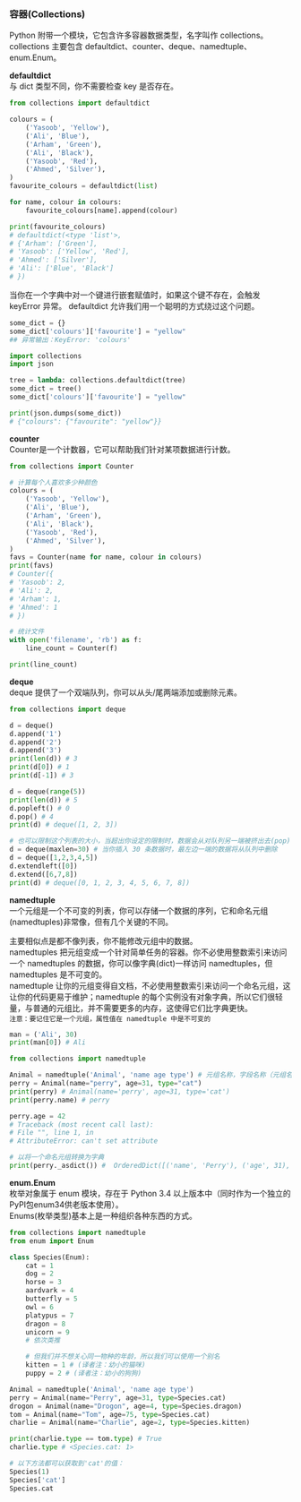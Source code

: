 
### 容器(Collections)
Python 附带⼀个模块，它包含许多容器数据类型，名字叫作 collections。  
collections 主要包含 defaultdict、counter、deque、namedtuple、enum.Enum。  

**defaultdict**    
与 dict 类型不同，你不需要检查 key 是否存在。  
```python
from collections import defaultdict

colours = (
	('Yasoob', 'Yellow'),
	('Ali', 'Blue'),
	('Arham', 'Green'),
	('Ali', 'Black'),
	('Yasoob', 'Red'),
	('Ahmed', 'Silver'),
)
favourite_colours = defaultdict(list)

for name, colour in colours:
	favourite_colours[name].append(colour)

print(favourite_colours)
# defaultdict(<type 'list'>,
# {'Arham': ['Green'],
# 'Yasoob': ['Yellow', 'Red'],
# 'Ahmed': ['Silver'],
# 'Ali': ['Blue', 'Black']
# })
```

当你在⼀个字典中对⼀个键进⾏嵌套赋值时，如果这个键不存在，会触发 keyError 异常。 defaultdict 允许我们⽤⼀个聪明的⽅式绕过这个问题。
```python
some_dict = {}
some_dict['colours']['favourite'] = "yellow"
## 异常输出：KeyError: 'colours'

import collections
import json

tree = lambda: collections.defaultdict(tree)
some_dict = tree()
some_dict['colours']['favourite'] = "yellow"

print(json.dumps(some_dict))
# {"colours": {"favourite": "yellow"}}
```

**counter**  
Counter是⼀个计数器，它可以帮助我们针对某项数据进⾏计数。  
```python
from collections import Counter

# 计算每个⼈喜欢多少种颜⾊
colours = (
	('Yasoob', 'Yellow'),
	('Ali', 'Blue'),
	('Arham', 'Green'),
	('Ali', 'Black'),
	('Yasoob', 'Red'),
	('Ahmed', 'Silver'),
)
favs = Counter(name for name, colour in colours)
print(favs)
# Counter({
# 'Yasoob': 2,
# 'Ali': 2,
# 'Arham': 1,
# 'Ahmed': 1
# })

# 统计⽂件
with open('filename', 'rb') as f:
    line_count = Counter(f)

print(line_count)
```

**deque**  
deque 提供了⼀个双端队列，你可以从头/尾两端添加或删除元素。  
```python
from collections import deque

d = deque()
d.append('1')
d.append('2')
d.append('3')
print(len(d)) # 3
print(d[0]) # 1
print(d[-1]) # 3

d = deque(range(5))
print(len(d)) # 5
d.popleft() # 0
d.pop() # 4
print(d) # deque([1, 2, 3])

# 也可以限制这个列表的⼤⼩，当超出你设定的限制时，数据会从对队列另⼀端被挤出去(pop)
d = deque(maxlen=30) # 当你插⼊ 30 条数据时，最左边⼀端的数据将从队列中删除
d = deque([1,2,3,4,5])
d.extendleft([0])
d.extend([6,7,8])
print(d) # deque([0, 1, 2, 3, 4, 5, 6, 7, 8])
```

**namedtuple**  
⼀个元组是⼀个不可变的列表，你可以存储⼀个数据的序列，它和命名元组(namedtuples)⾮常像，但有⼏个关键的不同。  

主要相似点是都不像列表，你不能修改元组中的数据。  
namedtuples 把元组变成⼀个针对简单任务的容器。你不必使⽤整数索引来访问⼀个 namedtuples 的数据，你可以像字典(dict)⼀样访问 namedtuples，但 namedtuples 是不可变的。  
namedtuple 让你的元组变得⾃⽂档，不必使⽤整数索引来访问⼀个命名元组，这让你的代码更易于维护；namedtuple 的每个实例没有对象字典，所以它们很轻量，与普通的元组⽐，并不需要更多的内存，这使得它们⽐字典更快。  
`注意：要记住它是⼀个元组，属性值在 namedtuple 中是不可变的`

```python
man = ('Ali', 30)
print(man[0]) # Ali

from collections import namedtuple

Animal = namedtuple('Animal', 'name age type') # 元组名称，字段名称（元组名称是 Animal，字段名称是 'name'，'age' 和 'type'）
perry = Animal(name="perry", age=31, type="cat")
print(perry) # Animal(name='perry', age=31, type='cat')
print(perry.name) # perry

perry.age = 42
# Traceback (most recent call last):
# File "", line 1, in
# AttributeError: can't set attribute

# 以将⼀个命名元组转换为字典
print(perry._asdict()) #  OrderedDict([('name', 'Perry'), ('age', 31), ...
```

**enum.Enum**  
枚举对象属于 enum 模块，存在于 Python 3.4 以上版本中（同时作为⼀个独⽴的PyPI包enum34供⽼版本使⽤）。  
Enums(枚举类型)基本上是⼀种组织各种东西的⽅式。
```python
from collections import namedtuple
from enum import Enum

class Species(Enum):
	cat = 1
	dog = 2
	horse = 3
	aardvark = 4
	butterfly = 5
	owl = 6
	platypus = 7
	dragon = 8
	unicorn = 9
	# 依次类推

	# 但我们并不想关⼼同⼀物种的年龄，所以我们可以使⽤⼀个别名
	kitten = 1 # (译者注：幼⼩的猫咪)
	puppy = 2 # (译者注：幼⼩的狗狗)

Animal = namedtuple('Animal', 'name age type')
perry = Animal(name="Perry", age=31, type=Species.cat)
drogon = Animal(name="Drogon", age=4, type=Species.dragon)
tom = Animal(name="Tom", age=75, type=Species.cat)
charlie = Animal(name="Charlie", age=2, type=Species.kitten)

print(charlie.type == tom.type) # True
charlie.type # <Species.cat: 1>

# 以下⽅法都可以获取到'cat'的值：
Species(1)
Species['cat']
Species.cat
```

